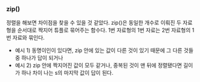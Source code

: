 ### zip()

정렬을 해보면 차이점을 찾을 수 있을 것 같았다. zip()은 동일한 개수로 이뤄진 두 자료형을 순서대로 짝지어 튜플로 묶어주는 함수다. 1번 자료형의 1번 자료는 2번 자료형의 1번 자료와 묶인다.

- 예시 1) 동명이인이 있다면, zip 안에 있는 값이 다른 것이 있기 때문에 그 다른 것들 중 하나가 답이 되거나
- 예시 2) zip 안에 짝지어진 값이 모두 같거나, 중복된 것이 맨 뒤에 정렬됐다면 길이가 하나 차이 나는 s의 마지막 값이 답이 된다.
